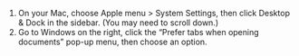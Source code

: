 1. On your Mac, choose Apple menu  > System Settings, then click Desktop & Dock in the sidebar. (You may need to scroll down.)
2. Go to Windows on the right, click the “Prefer tabs when opening documents” pop-up menu, then choose an option.
